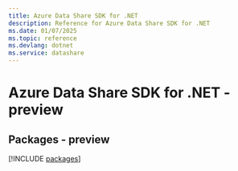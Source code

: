 ```yaml
---
title: Azure Data Share SDK for .NET
description: Reference for Azure Data Share SDK for .NET
ms.date: 01/07/2025
ms.topic: reference
ms.devlang: dotnet
ms.service: datashare
---
```

# Azure Data Share SDK for .NET - preview
## Packages - preview
[!INCLUDE [packages](data-share-index.md)]